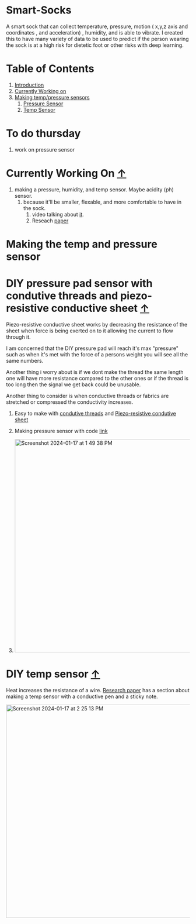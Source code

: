 # Smart-Socks <a name="introduction"></a>
A smart sock that can collect temperature, pressure, motion ( x,y,z axis and coordinates , and acceleration) , humidity, and is able to vibrate. I created this to have many variety of data to be used to predict if the person wearing the sock is at a high risk for dietetic foot or other risks with deep learning. 


# Table of Contents <a name = "table"></a>
1. [Introduction](#introduction)
2. [Currently Working on](#current)
3. [Making temp/pressure sensors](#diysensor)
    1. [Pressure Sensor](#pressure)
    2. [Temp Sensor](#temp)

# To do thursday 
1. work on pressure sensor

# Currently Working On <a name = "current"></a> <a class="top-link hide" href="#table">↑</a>

1. making a pressure, humidity, and temp sensor. Maybe acidity (ph) sensor. 
    1. because it'll be smaller, flexable, and more comfortable to have in the sock.
        1. video talking about [it](https://www.youtube.com/watch?v=uVS2WyRxELw).
        2. Reseach [paper](https://www.researchgate.net/publication/295396824_Paper_Skin_Multisensory_Platform_for_Simultaneous_Environmental_Monitoring)

# Making the temp and pressure sensor <a name = "diysensor"></a>

# DIY pressure pad sensor with condutive threads and piezo-resistive conductive sheet <a name= "pressure"></a> <a class="top-link hide" href="#table">↑</a>


Piezo-resistive conductive sheet works by decreasing the resistance of the sheet when force is being exerted on to it allowing the current to flow through it. 

I am concerned that the DIY pressure pad will reach it's max "pressure" such as when it's met with the force of a persons weight you will see all the same numbers. 

Another thing i worry about is if we dont make the thread the same length one will have more resistance compared to the other ones or if the thread is too long then the signal we get back could be unusable.

Another thing to consider is when conductive threads or fabrics are stretched or compressed the conductivity increases. 

1. Easy to make with [condutive threads](https://www.sparkfun.com/products/10867) and [Piezo-resistive condutive sheet](https://www.adafruit.com/product/1361)

2. Making pressure sensor with code [link](https://www.kobakant.at/DIY/?p=7639)
3. <img width="583" alt="Screenshot 2024-01-17 at 1 49 38 PM" src="https://github.com/jaekim24/Smart_Sock/assets/62858192/b55459c6-325d-4982-8c53-6823d05c908f">

# DIY temp sensor <a name = "temp"></a> <a class="top-link hide" href="#table">↑</a>

Heat increases the resistance of a wire. [Research paper](https://www.researchgate.net/publication/295396824_Paper_Skin_Multisensory_Platform_for_Simultaneous_Environmental_Monitoring) has a section about making a temp sensor with a conductive pen and a sticky note. 

<img width="583" alt="Screenshot 2024-01-17 at 2 25 13 PM" src="https://github.com/jaekim24/Smart_Sock/assets/62858192/12e8bd84-4b35-4468-bad7-3690acb26f83">


 
